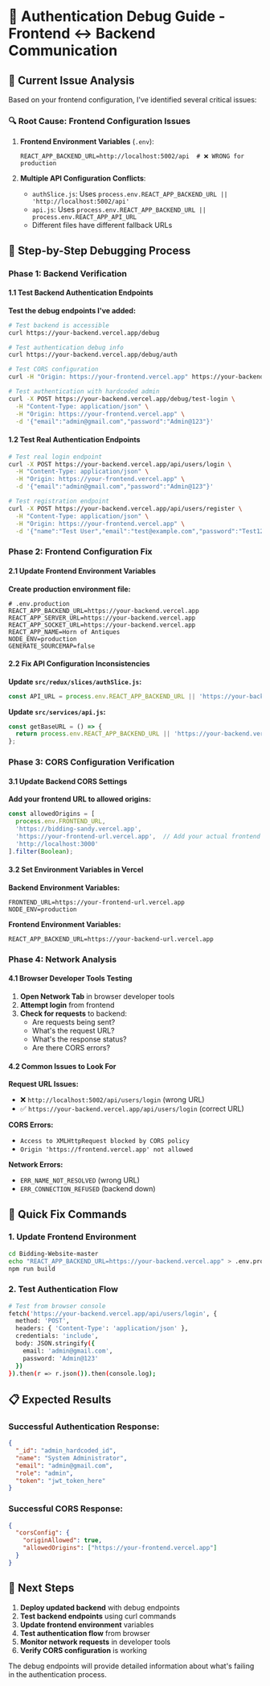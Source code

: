 # 🔧 Authentication Debug Guide - Frontend ↔ Backend Communication

## 🎯 **Current Issue Analysis**

Based on your frontend configuration, I've identified several critical issues:

### **🔍 Root Cause: Frontend Configuration Issues**

1. **Frontend Environment Variables** (`.env`):
   ```env
   REACT_APP_BACKEND_URL=http://localhost:5002/api  # ❌ WRONG for production
   ```

2. **Multiple API Configuration Conflicts**:
   - `authSlice.js`: Uses `process.env.REACT_APP_BACKEND_URL || 'http://localhost:5002/api'`
   - `api.js`: Uses `process.env.REACT_APP_BACKEND_URL || process.env.REACT_APP_API_URL`
   - Different files have different fallback URLs

## 🚀 **Step-by-Step Debugging Process**

### **Phase 1: Backend Verification**

#### **1.1 Test Backend Authentication Endpoints**

**Test the debug endpoints I've added:**

```bash
# Test backend is accessible
curl https://your-backend.vercel.app/debug

# Test authentication debug info
curl https://your-backend.vercel.app/debug/auth

# Test CORS configuration
curl -H "Origin: https://your-frontend.vercel.app" https://your-backend.vercel.app/debug/cors

# Test authentication with hardcoded admin
curl -X POST https://your-backend.vercel.app/debug/test-login \
  -H "Content-Type: application/json" \
  -H "Origin: https://your-frontend.vercel.app" \
  -d '{"email":"admin@gmail.com","password":"Admin@123"}'
```

#### **1.2 Test Real Authentication Endpoints**

```bash
# Test real login endpoint
curl -X POST https://your-backend.vercel.app/api/users/login \
  -H "Content-Type: application/json" \
  -H "Origin: https://your-frontend.vercel.app" \
  -d '{"email":"admin@gmail.com","password":"Admin@123"}'

# Test registration endpoint
curl -X POST https://your-backend.vercel.app/api/users/register \
  -H "Content-Type: application/json" \
  -H "Origin: https://your-frontend.vercel.app" \
  -d '{"name":"Test User","email":"test@example.com","password":"Test123!"}'
```

### **Phase 2: Frontend Configuration Fix**

#### **2.1 Update Frontend Environment Variables**

**Create production environment file:**

```env
# .env.production
REACT_APP_BACKEND_URL=https://your-backend.vercel.app
REACT_APP_SERVER_URL=https://your-backend.vercel.app
REACT_APP_SOCKET_URL=https://your-backend.vercel.app
REACT_APP_NAME=Horn of Antiques
NODE_ENV=production
GENERATE_SOURCEMAP=false
```

#### **2.2 Fix API Configuration Inconsistencies**

**Update `src/redux/slices/authSlice.js`:**
```javascript
const API_URL = process.env.REACT_APP_BACKEND_URL || 'https://your-backend.vercel.app';
```

**Update `src/services/api.js`:**
```javascript
const getBaseURL = () => {
  return process.env.REACT_APP_BACKEND_URL || 'https://your-backend.vercel.app';
};
```

### **Phase 3: CORS Configuration Verification**

#### **3.1 Update Backend CORS Settings**

**Add your frontend URL to allowed origins:**

```javascript
const allowedOrigins = [
  process.env.FRONTEND_URL,
  'https://bidding-sandy.vercel.app',
  'https://your-frontend-url.vercel.app',  // Add your actual frontend URL
  'http://localhost:3000'
].filter(Boolean);
```

#### **3.2 Set Environment Variables in Vercel**

**Backend Environment Variables:**
```
FRONTEND_URL=https://your-frontend-url.vercel.app
NODE_ENV=production
```

**Frontend Environment Variables:**
```
REACT_APP_BACKEND_URL=https://your-backend-url.vercel.app
```

### **Phase 4: Network Analysis**

#### **4.1 Browser Developer Tools Testing**

1. **Open Network Tab** in browser developer tools
2. **Attempt login** from frontend
3. **Check for requests** to backend:
   - Are requests being sent?
   - What's the request URL?
   - What's the response status?
   - Are there CORS errors?

#### **4.2 Common Issues to Look For**

**Request URL Issues:**
- ❌ `http://localhost:5002/api/users/login` (wrong URL)
- ✅ `https://your-backend.vercel.app/api/users/login` (correct URL)

**CORS Errors:**
- `Access to XMLHttpRequest blocked by CORS policy`
- `Origin 'https://frontend.vercel.app' not allowed`

**Network Errors:**
- `ERR_NAME_NOT_RESOLVED` (wrong URL)
- `ERR_CONNECTION_REFUSED` (backend down)

## 🔧 **Quick Fix Commands**

### **1. Update Frontend Environment**
```bash
cd Bidding-Website-master
echo "REACT_APP_BACKEND_URL=https://your-backend.vercel.app" > .env.production
npm run build
```

### **2. Test Authentication Flow**
```bash
# Test from browser console
fetch('https://your-backend.vercel.app/api/users/login', {
  method: 'POST',
  headers: { 'Content-Type': 'application/json' },
  credentials: 'include',
  body: JSON.stringify({
    email: 'admin@gmail.com',
    password: 'Admin@123'
  })
}).then(r => r.json()).then(console.log);
```

## 📋 **Expected Results**

### **Successful Authentication Response:**
```json
{
  "_id": "admin_hardcoded_id",
  "name": "System Administrator", 
  "email": "admin@gmail.com",
  "role": "admin",
  "token": "jwt_token_here"
}
```

### **Successful CORS Response:**
```json
{
  "corsConfig": {
    "originAllowed": true,
    "allowedOrigins": ["https://your-frontend.vercel.app"]
  }
}
```

## 🎯 **Next Steps**

1. **Deploy updated backend** with debug endpoints
2. **Test backend endpoints** using curl commands
3. **Update frontend environment** variables
4. **Test authentication flow** from browser
5. **Monitor network requests** in developer tools
6. **Verify CORS configuration** is working

The debug endpoints will provide detailed information about what's failing in the authentication process.
